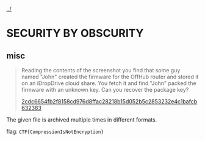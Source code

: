 [../](../../)

# SECURITY BY OBSCURITY

## misc

> Reading the contents of the screenshot you find that some guy named "John" created the firmware for the OffHub router and stored it on an iDropDrive cloud share. You fetch it and find "John" packed the firmware with an unknown key. Can you recover the package key?
>
> [2cdc6654fb2f8158cd976d8ffac28218b15d052b5c2853232e4c1bafcb632383](2cdc6654fb2f8158cd976d8ffac28218b15d052b5c2853232e4c1bafcb632383)

The given file is archived multiple times in different formats.

flag: `CTF{CompressionIsNotEncryption}`